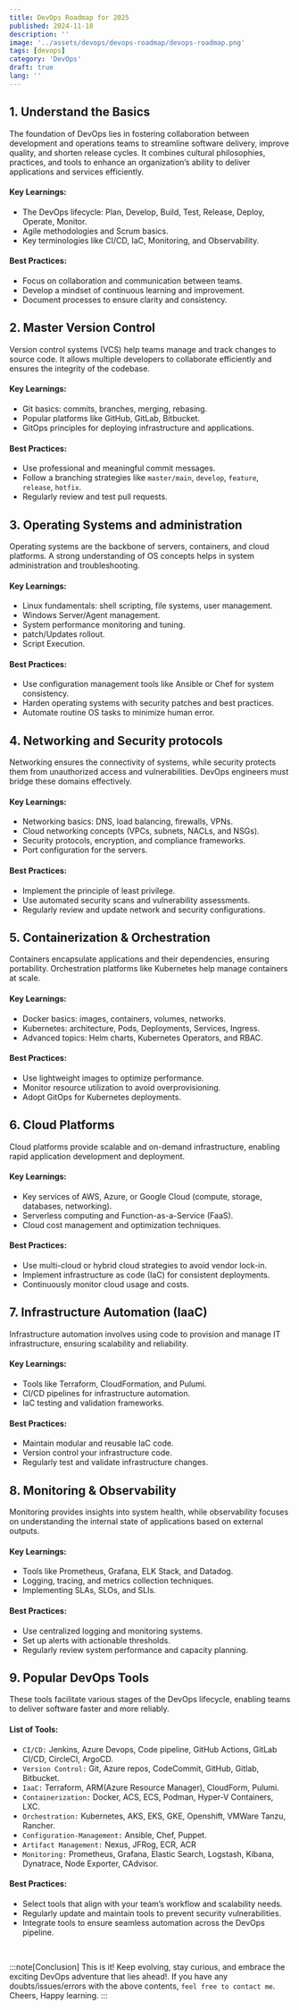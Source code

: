 ```yaml
---
title: DevOps Roadmap for 2025
published: 2024-11-18
description: ''
image: '../assets/devops/devops-roadmap/devops-roadmap.png'
tags: [devops]
category: 'DevOps'
draft: true 
lang: ''
---
```

## 1. Understand the Basics
The foundation of DevOps lies in fostering collaboration between development and operations teams to streamline software delivery, improve quality, and shorten release cycles. It combines cultural philosophies, practices, and tools to enhance an organization’s ability to deliver applications and services efficiently.

#### Key Learnings:
- The DevOps lifecycle: Plan, Develop, Build, Test, Release, Deploy, Operate, Monitor.
- Agile methodologies and Scrum basics.
- Key terminologies like CI/CD, IaC, Monitoring, and Observability.

#### Best Practices:
- Focus on collaboration and communication between teams.
- Develop a mindset of continuous learning and improvement.
- Document processes to ensure clarity and consistency.

## 2. Master Version Control
Version control systems (VCS) help teams manage and track changes to source code. It allows multiple developers to collaborate efficiently and ensures the integrity of the codebase.

#### Key Learnings:
- Git basics: commits, branches, merging, rebasing.
- Popular platforms like GitHub, GitLab, Bitbucket.
- GitOps principles for deploying infrastructure and applications.

#### Best Practices:
- Use professional and meaningful commit messages.
- Follow a branching strategies like `master/main`, `develop`, `feature`, `release`, `hotfix`.
- Regularly review and test pull requests.

## 3. Operating Systems and administration
Operating systems are the backbone of servers, containers, and cloud platforms. A strong understanding of OS concepts helps in system administration and troubleshooting.

#### Key Learnings:
- Linux fundamentals: shell scripting, file systems, user management.
- Windows Server/Agent management.
- System performance monitoring and tuning.
- patch/Updates rollout.
- Script Execution.

#### Best Practices:
- Use configuration management tools like Ansible or Chef for system consistency.
- Harden operating systems with security patches and best practices.
- Automate routine OS tasks to minimize human error.
 
## 4. Networking and Security protocols
Networking ensures the connectivity of systems, while security protects them from unauthorized access and vulnerabilities. DevOps engineers must bridge these domains effectively.

#### Key Learnings:
- Networking basics: DNS, load balancing, firewalls, VPNs.
- Cloud networking concepts (VPCs, subnets, NACLs, and NSGs).
- Security protocols, encryption, and compliance frameworks.
- Port configuration for the servers.

#### Best Practices:
- Implement the principle of least privilege.
- Use automated security scans and vulnerability assessments.
- Regularly review and update network and security configurations.
 
## 5. Containerization & Orchestration
Containers encapsulate applications and their dependencies, ensuring portability. Orchestration platforms like Kubernetes help manage containers at scale.

#### Key Learnings:
- Docker basics: images, containers, volumes, networks.
- Kubernetes: architecture, Pods, Deployments, Services, Ingress.
- Advanced topics: Helm charts, Kubernetes Operators, and RBAC.

#### Best Practices:
- Use lightweight images to optimize performance.
- Monitor resource utilization to avoid overprovisioning.
- Adopt GitOps for Kubernetes deployments.
 
## 6. Cloud Platforms
Cloud platforms provide scalable and on-demand infrastructure, enabling rapid application development and deployment.

#### Key Learnings:
- Key services of AWS, Azure, or Google Cloud (compute, storage, databases, networking).
- Serverless computing and Function-as-a-Service (FaaS).
- Cloud cost management and optimization techniques.

#### Best Practices:
- Use multi-cloud or hybrid cloud strategies to avoid vendor lock-in.
- Implement infrastructure as code (IaC) for consistent deployments.
- Continuously monitor cloud usage and costs.
 
## 7. Infrastructure Automation (IaaC)
Infrastructure automation involves using code to provision and manage IT infrastructure, ensuring scalability and reliability.

#### Key Learnings:
- Tools like Terraform, CloudFormation, and Pulumi.
- CI/CD pipelines for infrastructure automation.
- IaC testing and validation frameworks.

#### Best Practices:
- Maintain modular and reusable IaC code.
- Version control your infrastructure code.
- Regularly test and validate infrastructure changes.
 
## 8. Monitoring & Observability
Monitoring provides insights into system health, while observability focuses on understanding the internal state of applications based on external outputs.

#### Key Learnings:
- Tools like Prometheus, Grafana, ELK Stack, and Datadog.
- Logging, tracing, and metrics collection techniques.
- Implementing SLAs, SLOs, and SLIs.

#### Best Practices:
- Use centralized logging and monitoring systems.
- Set up alerts with actionable thresholds.
- Regularly review system performance and capacity planning.
 
## 9. Popular DevOps Tools
These tools facilitate various stages of the DevOps lifecycle, enabling teams to deliver software faster and more reliably.

#### List of Tools:
- `CI/CD:` Jenkins, Azure Devops, Code pipeline, GitHub Actions, GitLab CI/CD, CircleCI, ArgoCD.
- `Version Control:` Git, Azure repos, CodeCommit, GitHub, Gitlab, Bitbucket.
- `IaaC:` Terraform, ARM(Azure Resource Manager), CloudForm, Pulumi.
- `Containerization:` Docker, ACS, ECS, Podman, Hyper-V Containers, LXC.
- `Orchestration:` Kubernetes, AKS, EKS, GKE, Openshift, VMWare Tanzu, Rancher.
- `Configuration-Management:` Ansible, Chef, Puppet.
- `Artifact Management:` Nexus, JFRog, ECR, ACR
- `Monitoring:` Prometheus, Grafana, Elastic Search, Logstash, Kibana, Dynatrace, Node Exporter, CAdvisor.

#### Best Practices:
- Select tools that align with your team’s workflow and scalability needs.
- Regularly update and maintain tools to prevent security vulnerabilities.
- Integrate tools to ensure seamless automation across the DevOps pipeline.
 
<br>

:::note[Conclusion]
This is it! Keep evolving, stay curious, and embrace the exciting DevOps adventure that lies ahead!. If you have any doubts/issues/errors with the above contents, `feel free to contact me`. Cheers, Happy learning.
:::